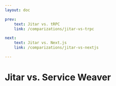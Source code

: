```yaml
---
layout: doc

prev:
    text: Jitar vs. tRPC
    link: /comparizations/jitar-vs-trpc

next:
    text: Jitar vs. Next.js
    link: /comparizations/jitar-vs-nextjs

---
```


# Jitar vs. Service Weaver

